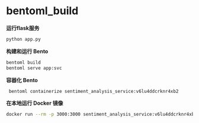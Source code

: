 # bentoml_build
**运行flask服务**  
```Bash
python app.py
```
**构建和运行 Bento**  
```Bash
bentoml build
bentoml serve app:svc
```
**容器化 Bento**  
```Bash
 bentoml containerize sentiment_analysis_service:v6lu4ddcrknr4xb2
```
**在本地运行 Docker 镜像**
```Bash
docker run --rm -p 3000:3000 sentiment_analysis_service:v6lu4ddcrknr4xb2
```
